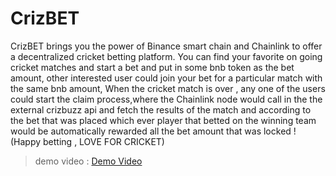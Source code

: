 # CrizBET
CrizBET brings you the power of Binance smart chain and Chainlink to offer a decentralized cricket betting platform. You can find your favorite on going cricket matches and start a bet and put in some bnb token as the bet amount, other interested user could join your bet for a particular match with the same bnb amount, When the cricket match is over , any one of the users could start the claim process,where the Chainlink node would call in the the external crizbuzz api and fetch the results of the match and according to the bet that was placed which ever player that betted on the winning team would be automatically rewarded all the bet amount that was locked ! (Happy betting , LOVE FOR CRICKET)

> demo video : [Demo Video](https://youtu.be/8EyXkiW2zB4)
